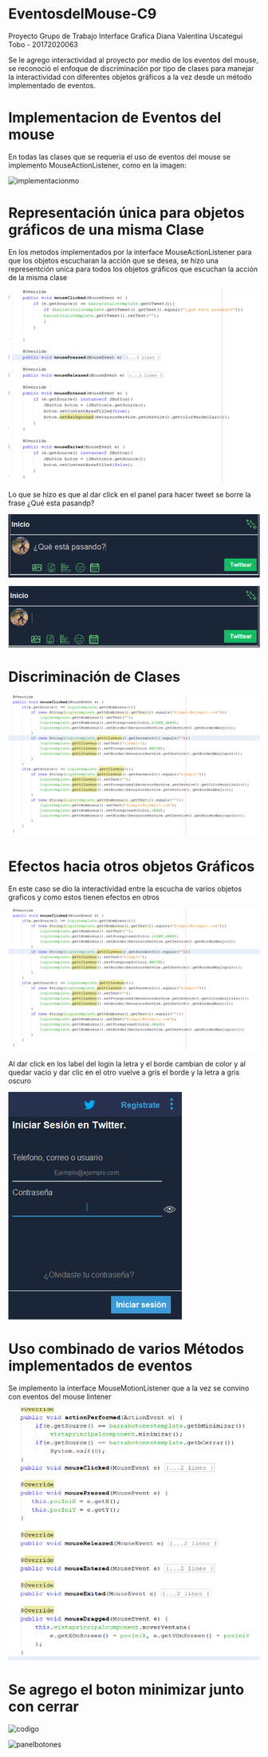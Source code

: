 # EventosdelMouse-C9

Proyecto Grupo de Trabajo Interface Grafica 
Diana Valentina Uscategui Tobo - 20172020063

Se le agrego interactividad al proyecto por medio de los eventos del mouse, se reconoció el enfoque de discriminación por tipo de clases para manejar la interactividad con diferentes objetos gráficos a la vez desde un método implementado de eventos.

# Implementacion de Eventos del mouse 

En todas las clases que se requeria el uso de eventos del mouse se implemento MouseActionListener, como en la imagen:

![implementacionmo]()


# Representación única para objetos gráficos de una misma Clase

En los metodos implementados por la interface MouseActionListener para que los objetos escucharan la acción que se desea, se hizo una representción unica para todos los objetos gráficos que escuchan la acción de la misma clase

![imagenmetodos](https://github.com/valentinatobo/EventosdelMouse-C9/blob/master/Proy_Twitter/imagenes/implementacionmouse.PNG)

Lo que se hizo es que al dar click en el panel para hacer tweet se borre la frase ¿Qué esta pasandp? 

![contexto](https://github.com/valentinatobo/EventosdelMouse-C9/blob/master/Proy_Twitter/imagenes/contexto.PNG)

![sintexto](https://github.com/valentinatobo/EventosdelMouse-C9/blob/master/Proy_Twitter/imagenes/sintexto.PNG)

# Discriminación de Clases

![ejemplodiscriminacion](https://github.com/valentinatobo/EventosdelMouse-C9/blob/master/Proy_Twitter/imagenes/objetoscombinados.PNG)

# Efectos hacia otros objetos Gráficos

En este caso se dio la interactividad entre la escucha de varios objetos graficos y como estos tienen efectos en otros

![codigo](https://github.com/valentinatobo/EventosdelMouse-C9/blob/master/Proy_Twitter/imagenes/objetoscombinados.PNG)

Al dar click en los label del login la letra y el borde cambian de color y al quedar vacio y dar clic en el otro vuelve a gris el borde y la letra a gris oscuro 

![imagenejemplolabel](https://github.com/valentinatobo/EventosdelMouse-C9/blob/master/Proy_Twitter/imagenes/inicio.PNG)

# Uso combinado de varios Métodos implementados de eventos

Se implemento la interface MouseMotionListener que a la vez se convino con eventos del mouse lintener 

![codigomousemotion](https://github.com/valentinatobo/EventosdelMouse-C9/blob/master/Proy_Twitter/imagenes/minimizar.PNG)

# Se agrego el boton minimizar junto con cerrar 

![codigo]()

![panelbotones]()